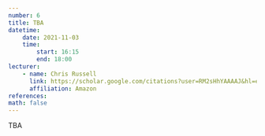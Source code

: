 ```yaml
---
number: 6
title: TBA
datetime:
    date: 2021-11-03
    time: 
        start: 16:15
        end: 18:00
lecturer: 
    - name: Chris Russell
      link: https://scholar.google.com/citations?user=RM2sHhYAAAAJ&hl=en
      affiliation: Amazon
references:
math: false
---
```


TBA